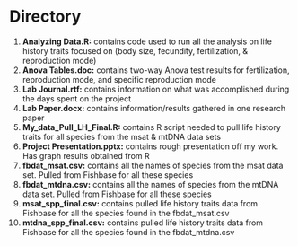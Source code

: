 # Directory
1. **Analyzing Data.R:** contains code used to run all the analysis on life history traits focused on (body size, fecundity, fertilization, & reproduction mode)
2. **Anova Tables.doc:** contains two-way Anova test results for fertilization, reproduction mode, and specific reproduction mode
3. **Lab Journal.rtf:** contains information on what was accomplished during the days spent on the project
4. **Lab Paper.docx:** contains information/results gathered in one research paper
5. **My_data_Pull_LH_Final.R:** contains R script needed to pull life history traits for all species from the msat & mtDNA data sets
6. **Project Presentation.pptx:** contains rough presentation off my work. Has graph results obtained from R
7. **fbdat_msat.csv:** contains all the names of species from the msat data set. Pulled from Fishbase for all these species
8. **fbdat_mtdna.csv:** contains all the names of species from the mtDNA data set. Pulled from Fishbase for all these species
9. **msat_spp_final.csv:** contains pulled life history traits data from Fishbase for all the species found in the fbdat_msat.csv 
10. **mtdna_spp_final.csv:** contains pulled life history traits data from Fishbase for all the species found in the fbdat_mtdna.csv 

